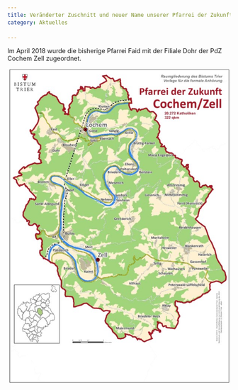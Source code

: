 ```yaml
---
title: Veränderter Zuschnitt und neuer Name unserer Pfarrei der Zukunft
category: Aktuelles

---
```

Im April 2018 wurde die bisherige Pfarrei Faid mit der Filiale Dohr der PdZ Cochem Zell zugeordnet.

![Karte der Großpfarrei Cochem](/images/news/PdZ_2018_02_16_Cochem_Zell.jpg)
